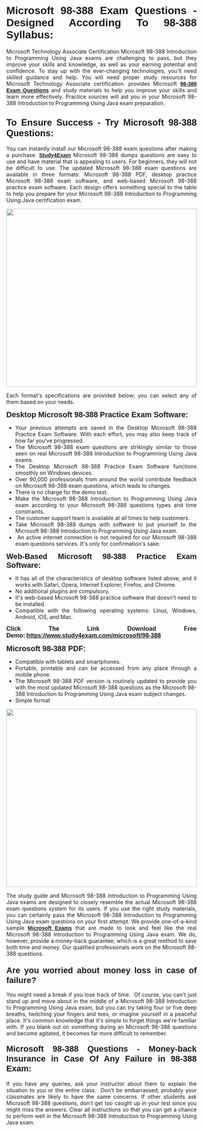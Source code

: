 <h1 style="text-align: justify;"><span style="font-family:Tahoma,Geneva,sans-serif;"><strong>Microsoft 98-388 Exam Questions - Designed According To 98-388 Syllabus:</strong></span></h1>

<p style="text-align: justify;">Microsoft Technology Associate Certification Microsoft 98-388 Introduction to Programming Using Java exams are challenging to pass, but they improve your skills and knowledge, as well as your earning potential and confidence. To stay up with the ever-changing technologies, you'll need skilled guidance and help. You will need proper study resources for Microsoft Technology Associate certification. provides Microsoft <span style="font-family:Tahoma,Geneva,sans-serif;"><a href="https://www.study4exam.com/microsoft/98-388"><strong>98-388 Exam Questions</strong></a></span> and study materials to help you improve your skills and learn more effectively. Practice sources will aid you in your Microsoft 98-388 Introduction to Programming Using Java exam preparation.</p>

<h2 style="text-align: justify;"><strong><span style="font-size:24px;"><span style="font-family:Tahoma,Geneva,sans-serif;">To Ensure Success - Try Microsoft 98-388 Questions:</span></span></strong></h2>

<p style="text-align: justify;">You can instantly install our Microsoft 98-388 exam questions after making a purchase. <span style="font-family:Tahoma,Geneva,sans-serif;"><a href="https://www.study4exam.com/"><strong>Study4Exam</strong></a></span> Microsoft 98-388 dumps questions are easy to use and have material that is appealing to users. For beginners, they will not be difficult to use. The updated Microsoft 98-388 exam questions are available in three formats: Microsoft 98-388 PDF, desktop practice Microsoft 98-388 exam software, and web-based Microsoft 98-388 practice exam software. Each design offers something special to the table to help you prepare for your Microsoft 98-388 Introduction to Programming Using Java certification exam.</p>

<p style="text-align: justify;"><a href="https://www.study4exam.com/microsoft/98-388"><img alt="" src="https://lh3.googleusercontent.com/pw/AM-JKLUFUhNRTSGRbn-e5bU2rTm44yvQNOtZycqGVmZk1IYhIOx7AgPGV0HNuDno6pU6Y87xhOROtcf0ClrFKUPl0tiLb8-bptCMyHA5NSSNYQBa79H7lZPR9dJGh_Uceu2U7gTgc3Sfx2nyqt08AnUFOI4z=w1366-h494-no?authuser=0" style="width: 100%; height: 470px;" /></a></p>

<p style="text-align: justify;">Each format's specifications are provided below; you can select any of them based on your needs.</p>

<p style="text-align: justify;"><span style="font-family:Tahoma,Geneva,sans-serif;"><span style="font-size:20px;"><strong>Desktop Microsoft 98-388 Practice Exam Software:</strong></span></span></p>

<ul>
	<li style="text-align: justify;">Your previous attempts are saved in the Desktop Microsoft 98-388 Practice Exam Software. With each effort, you may also keep track of how far you've progressed.</li>
	<li style="text-align: justify;">The Microsoft 98-388 exam questions are strikingly similar to those seen on real Microsoft 98-388 Introduction to Programming Using Java exams.</li>
	<li style="text-align: justify;">The Desktop Microsoft 98-388 Practice Exam Software functions smoothly on Windows devices.</li>
	<li style="text-align: justify;">Over 90,000 professionals from around the world contribute feedback on Microsoft 98-388 exam questions, which leads to changes.</li>
	<li style="text-align: justify;">There is no charge for the demo test.</li>
	<li style="text-align: justify;">Make the Microsoft 98-388 Introduction to Programming Using Java exam according to your Microsoft 98-388 questions types and time constraints. </li>
	<li style="text-align: justify;">The customer support team is available at all times to help customers.</li>
	<li style="text-align: justify;">Take Microsoft 98-388 dumps with software to put yourself to the Microsoft 98-388 Introduction to Programming Using Java exam.</li>
	<li style="text-align: justify;"> An active internet connection is not required for our Microsoft 98-388 exam questions services. It's only for confirmation's sake.</li>
</ul>

<p style="text-align: justify;"><span style="font-family:Tahoma,Geneva,sans-serif;"><span style="font-size:20px;"><strong>Web-Based Microsoft 98-388 Practice Exam Software:</strong></span></span></p>

<ul>
	<li style="text-align: justify;">It has all of the characteristics of desktop software listed above, and it works with Safari, Opera, Internet Explorer, Firefox, and Chrome.</li>
	<li style="text-align: justify;">No additional plugins are compulsory.</li>
	<li style="text-align: justify;">It's web-based Microsoft 98-388 practice software that doesn't need to be installed.</li>
	<li style="text-align: justify;">Compatible with the following operating systems: Linux, Windows, Android, iOS, and Mac.</li>
</ul>

<p style="text-align: justify;"><strong><span style="font-family:Tahoma,Geneva,sans-serif;"><span style="font-size:16px;">Click The Link Download Free Demo:</span></span> <span style="font-family:Tahoma,Geneva,sans-serif;"><span style="font-size:16px;"><a href="https://www.study4exam.com/microsoft/98-388">https://www.study4exam.com/microsoft/98-388</a></span></span></strong></p>

<p style="text-align: justify;"><span style="font-family:Tahoma,Geneva,sans-serif;"><span style="font-size:20px;"><strong>Microsoft 98-388 PDF:</strong></span></span></p>

<ul>
	<li style="text-align: justify;">Compatible with tablets and smartphones. </li>
	<li style="text-align: justify;">Portable, printable and can be accessed from any place through a mobile phone. </li>
	<li style="text-align: justify;">The Microsoft 98-388 PDF version is routinely updated to provide you with the most updated Microsoft 98-388 questions as the Microsoft 98-388 Introduction to Programming Using Java exam subject changes.</li>
	<li style="text-align: justify;">Simple format</li>
</ul>

<p><a href="https://www.study4exam.com/microsoft/98-388"><img alt="" src="https://lh3.googleusercontent.com/pw/AM-JKLXCTqM5oPBtkTKGoq5w9fB54SpeWXt6rvoveRBTu-dr0cYRYjxMwxdtPaaAS2m1uL29XePqfF3VqrYnNlU8DAGe9nsu7ynwvEDEo0qikV8f_LRK0IfF11pPe0BlbI8x16_W812JoQFhmIuBq_wgBLdY=w1139-h617-no?authuser=0" style="width: 100%; height: 470px;" /></a></p>

<p style="text-align: justify;">The study guide and Microsoft 98-388 Introduction to Programming Using Java exams are designed to closely resemble the actual Microsoft 98-388 exam questions system for its users. If you use the right study materials, you can certainly pass the Microsoft 98-388 Introduction to Programming Using Java exam questions on your first attempt. We provide one-of-a-kind sample <span style="font-family:Tahoma,Geneva,sans-serif;"><a href="https://www.study4exam.com/microsoft-exams"><strong>Microsoft Exams</strong></a></span> that are made to look and feel like the real Microsoft 98-388 Introduction to Programming Using Java exam. We do, however, provide a money-back guarantee, which is a great method to save both time and money. Our qualified professionals work on the Microsoft 98-388 questions.</p>

<h3 style="text-align: justify;"><span style="font-family:Tahoma,Geneva,sans-serif;"><span style="font-size:22px;"><strong>Are you worried about money loss in case of failure?</strong></span></span></h3>

<p style="text-align: justify;">You might need a break if you lose track of time.  Of course, you can't just stand up and move about in the middle of a Microsoft 98-388 Introduction to Programming Using Java exam, but you can try taking four or five deep breaths, twitching your fingers and toes, or imagine yourself in a peaceful place. It's common knowledge that it's simple to forget things we're familiar with. If you blank out on something during an Microsoft 98-388 questions and become agitated, it becomes far more difficult to remember.</p>

<h4 style="text-align: justify;"><span style="font-size:22px;"><strong><span style="font-family:Tahoma,Geneva,sans-serif;">Microsoft 98-388 Questions - Money-back Insurance in Case Of Any Failure in 98-388 Exam:</span></strong></span></h4>

<p style="text-align: justify;">If you have any queries, ask your instructor about them to explain the situation to you or the entire class.  Don't be embarrassed; probably your classmates are likely to have the same concerns. If other students ask Microsoft 98-388 questions, don't get too caught up in your test since you might miss the answers. Clear all instructions so that you can get a chance to perform well in the Microsoft 98-388 Introduction to Programming Using Java exam.</p>
